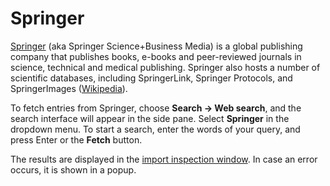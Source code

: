 # Springer

[Springer](https://www.springer.com/) \(aka Springer Science+Business Media\) is a global publishing company that publishes books, e-books and peer-reviewed journals in science, technical and medical publishing. Springer also hosts a number of scientific databases, including SpringerLink, Springer Protocols, and SpringerImages \([Wikipedia](https://en.wikipedia.org/wiki/Springer_Science%2BBusiness_Media)\).

To fetch entries from Springer, choose **Search → Web search**, and the search interface will appear in the side pane. Select **Springer** in the dropdown menu. To start a search, enter the words of your query, and press Enter or the **Fetch** button.

The results are displayed in the [import inspection window](). In case an error occurs, it is shown in a popup.

